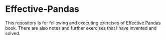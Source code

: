 # Effective-Pandas
This repository is for following and executing exercises of [Effective Pandas](https://www.amazon.it/Effective-Pandas-Patterns-Data-Manipulation/dp/B09MYXXSFM) book. There are also notes and further exercises that I have invented and solved.
